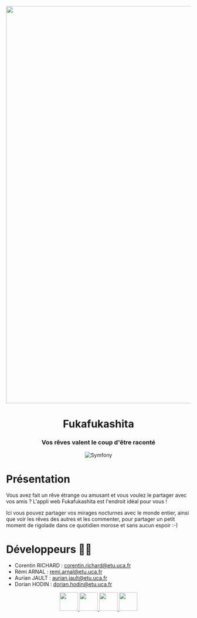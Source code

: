 <div align = center>

<img src="https://external-content.duckduckgo.com/iu/?u=https%3A%2F%2Fwww.pokepedia.fr%2Fimages%2F9%2F96%2FRondoudou-Alt_SSB.png&f=1&nofb=1&ipt=14ae2939dbc1f56b45a11f780b25f160d83937ccf794541f7a19b2771314e4aa&ipo=images" width="1080" height="">

# **Fukafukashita** 
### Vos rêves valent le coup d'être raconté
![Symfony](https://img.shields.io/badge/symfony-7.0.7-blue)
</div>


# Présentation

Vous avez fait un rêve étrange ou amusant et vous voulez le partager avec vos amis ? L'appli web Fukafukashita est l'endroit idéal pour vous ! 

Ici vous pouvez partager vos mirages nocturnes avec le monde entier, ainsi que voir les rêves des autres et les commenter, pour partager un petit moment de rigolade dans ce quotidien morose et sans aucun espoir :-)


# Développeurs 🧑‍💻

- Corentin RICHARD : corentin.richard@etu.uca.fr
- Rémi ARNAL : remi.arnal@etu.uca.fr
- Aurian JAULT : aurian.jault@etu.uca.fr
- Dorian HODIN : dorian.hodin@etu.uca.fr



<div align="center">
<a href = "https://codefirst.iut.uca.fr/git/corentin.richard">


<img src="https://codefirst.iut.uca.fr/git/avatars/37008ec8b164225fb699e2efac55a6e3?size=870" width="50" >
</a>

<a href = "https://codefirst.iut.uca.fr/git/aurian.jault">
<img src="https://codefirst.iut.uca.fr/git/avatars/e617cf1cc0d6e769f4dc33604f04525b?size=870" width="50" >
</a>

<a href = "https://codefirst.iut.uca.fr/git/remi.arnal">
<img src="https://codefirst.iut.uca.fr/git/avatars/c13b7679488b8dcdf7d551b52f579bcd?size=870" width="50" >
</a>

<a href = "https://codefirst.iut.uca.fr/git/dorian.hodin">
<img src="https://codefirst.iut.uca.fr/git/avatars/1987ef0b5b65f4d208cb3250a24b4794?size=870" width="50" >
</a>

</div>

